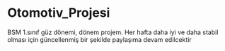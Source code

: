 # Otomotiv_Projesi
BSM 1.sınıf güz dönemi, dönem projem.
Her hafta daha iyi ve daha stabil olması için güncellenmiş bir şekilde paylaşıma devam edilcektir
